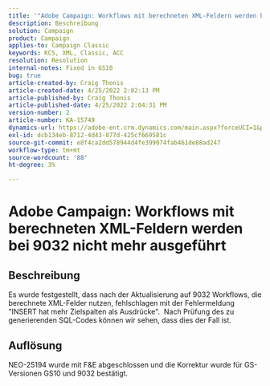 ```yaml
---
title: '"Adobe Campaign: Workflows mit berechneten XML-Feldern werden bei 9032 fehlgeschlagen.'
description: Beschreibung
solution: Campaign
product: Campaign
applies-to: Campaign Classic
keywords: KCS, XML, Classic, ACC
resolution: Resolution
internal-notes: Fixed in GS10
bug: true
article-created-by: Craig Thonis
article-created-date: 4/25/2022 2:02:13 PM
article-published-by: Craig Thonis
article-published-date: 4/25/2022 2:04:31 PM
version-number: 2
article-number: KA-15749
dynamics-url: https://adobe-ent.crm.dynamics.com/main.aspx?forceUCI=1&pagetype=entityrecord&etn=knowledgearticle&id=f47c8248-a0c4-ec11-a7b6-0022480a1ec2
exl-id: dcb134eb-8712-4d43-877d-425cf669581c
source-git-commit: e8f4ca2dd578944d4fe399074fab461de88ad247
workflow-type: tm+mt
source-wordcount: '88'
ht-degree: 3%

---
```


# Adobe Campaign: Workflows mit berechneten XML-Feldern werden bei 9032 nicht mehr ausgeführt

## Beschreibung


Es wurde festgestellt, dass nach der Aktualisierung auf 9032 Workflows, die berechnete XML-Felder nutzen, fehlschlagen mit der Fehlermeldung &quot;INSERT hat mehr Zielspalten als Ausdrücke&quot;.  Nach Prüfung des zu generierenden SQL-Codes können wir sehen, dass dies der Fall ist.


## Auflösung


NEO-25194 wurde mit F&amp;E abgeschlossen und die Korrektur wurde für GS-Versionen GS10 und 9032 bestätigt.
